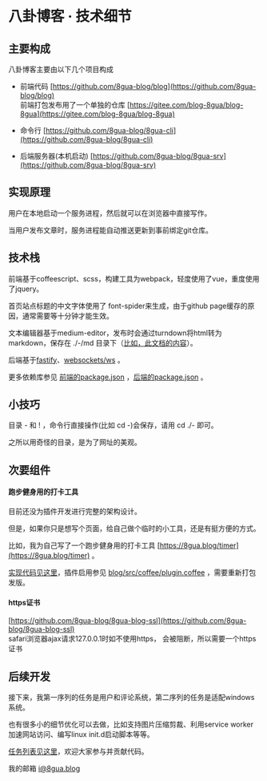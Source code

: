 # 八卦博客 · 技术细节
## 主要构成

八卦博客主要由以下几个项目构成

*   前端代码 [https://github.com/8gua-blog/blog](https://github.com/8gua-blog/blog)  
    前端打包发布用了一个单独的仓库 [https://gitee.com/blog-8gua/blog-8gua](https://gitee.com/blog-8gua/blog-8gua)
    
*   命令行 [https://github.com/8gua-blog/8gua-cli](https://github.com/8gua-blog/8gua-cli)
    
*   后端服务器(本机启动) [https://github.com/8gua-blog/8gua-srv](https://github.com/8gua-blog/8gua-srv)
    

## 实现原理

用户在本地启动一个服务进程，然后就可以在浏览器中直接写作。

当用户发布文章时，服务进程能自动推送更新到事前绑定git仓库。

## 技术栈

前端基于coffeescript、scss，构建工具为webpack，轻度使用了vue，重度使用了jquery。

首页站点标题的中文字体使用了 font-spider来生成，由于github page缓存的原因，通常需要等十分钟才能生效。

文本编辑器基于medium-editor，发布时会通过turndown将html转为markdown，保存在 ./-/md 目录下（[比如，此文档的内容](https://gitee.com/i8gua/i8gua/tree/master/-/md/help)）。

后端基于[fastify](https://github.com/fastify)、[websockets/ws](https://github.com/websockets/ws) 。

更多依赖库参见 [前端的package.json](https://github.com/8gua-blog/blog/blob/master/src/package.json) ，[后端的package.json](https://github.com/8gua-blog/8gua-srv/blob/master/package.json) 。

## 小技巧

目录 \- 和 ! ，命令行直接操作(比如 cd -)会保存，请用 cd ./- 即可。

之所以用奇怪的目录，是为了网址的美观。

## 次要组件

#### 跑步健身用的打卡工具

目前还没为插件开发进行完整的架构设计。

但是，如果你只是想写个页面，给自己做个临时的小工具，还是有挺方便的方式。

比如，我为自己写了一个跑步健身用的打卡工具 [https://8gua.blog/timer](https://8gua.blog/timer) 。

[实现代码见这里](https://gitee.com/u8gua/plugin-timer)，插件启用参见 [blog/src/coffee/plugin.coffee](https://gitee.com/u8gua/blog/blob/master/src/coffee/plugin.coffee) ，需要重新打包发版。

#### https证书

[https://github.com/8gua-blog/8gua-blog-ssl](https://github.com/8gua-blog/8gua-blog-ssl)  
safari浏览器ajax请求127.0.0.1时如不使用https， 会被阻断，所以需要一个https证书

## 后续开发

接下来，我第一序列的任务是用户和评论系统，第二序列的任务是适配windows系统。

也有很多小的细节优化可以去做，比如支持图片压缩剪裁、利用service worker加速网站访问、编写linux init.d启动脚本等等。

[任务列表见这里](https://github.com/i8gua/i8gua.github.io/issues?q=is%3Aissue+is%3Aopen+label%3ATODO)，欢迎大家参与并贡献代码。

我的邮箱 [i@8gua.blog](mailto:i@8gua.blog)